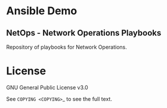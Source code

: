 # Ansible Demo

## NetOps - Network Operations Playbooks

Repository of playbooks for Network Operations.

License
=======

GNU General Public License v3.0

See `COPYING <COPYING>`_ to see the full text.
